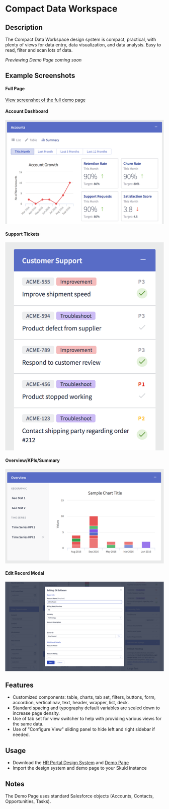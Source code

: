 # Compact Data Workspace

## Description
The Compact Data Workspace design system is compact, practical, with plenty of views for data entry, data visualization, and data analysis. Easy to read, filter and scan lots of data.

*Previewing Demo Page coming soon*

## Example Screenshots

#### Full Page
[View screenshot of the full demo page](Screenshots/full_page.png)

#### Account Dashboard
<img src="Screenshots/account_dashboard.png" alt="Screenshot: Account Dashboard" width="600"/>

#### Support Tickets
<img src="Screenshots/support_tickets.png" alt="Screenshot: Support Tickets" width="600"/>

#### Overview/KPIs/Summary
<img src="Screenshots/vertical_nav_and_chart.png" alt="Screenshot: Overview" width="600"/>

#### Edit Record Modal
<img src="Screenshots/edit_form.png" alt="Screenshot: Edit Record Modal" width="600"/>

## Features
- Customized components: table, charts, tab set, filters, buttons, form, accordion, vertical nav, text, header, wrapper, list, deck.
- Standard spacing and typography default variables are scaled down to increase page density.
- Use of tab set for view switcher to help with providing various views for the same data.
- Use of "Configure View" sliding panel to hide left and right sidebar if needed.

## Usage
- Download the [HR Portal Design System](CompactDataWorkspace.designsystem) and [Demo Page](CompactDataWorkspace_DemoPage.xml)
- Import the design system and demo page to your Skuid instance

## Notes
The Demo Page uses standard Salesforce objects (Accounts, Contacts, Opportunities, Tasks).
